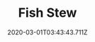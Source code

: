 ---
templateKey: blog-post
featuredpost: false
date: 2020-03-01T03:43:43.711Z
featuredimage: /img/quest_bg4.png
imgBg: quest_bg4
title: Fish Stew
description: Gus wants to make fish stew but he needs an albacore.
reward: 400 & 1 Friendship heart
tags:
  - Mail
  - winter
  - Winter 26
  - Gus
  - Albacore
---